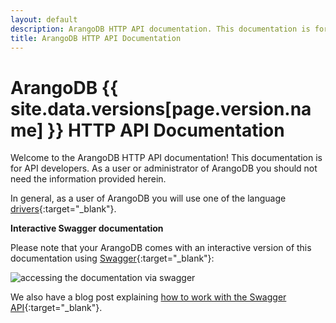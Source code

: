 ```yaml
---
layout: default
description: ArangoDB HTTP API documentation. This documentation is for API developers.  As a user or administrator you should not need the information provided herein.
title: ArangoDB HTTP API Documentation
---
```

ArangoDB {{ site.data.versions[page.version.name] }} HTTP API Documentation
==============================================

Welcome to the ArangoDB HTTP API documentation! This documentation is
for API developers. As a user or administrator of ArangoDB you should
not need the information provided herein.

In general, as a user of ArangoDB you will use one of the language
[drivers](https://www.arangodb.com/arangodb-drivers/){:target="_blank"}.


**Interactive Swagger documentation**

Please note that your ArangoDB comes with an interactive version of
this documentation using [Swagger](https://swagger.io){:target="_blank"}:

![accessing the documentation via swagger](../images/swagger_serverapi_overview.png)


We also have a blog post explaining
[how to work with the Swagger API](https://www.arangodb.com/2018/03/using-arangodb-swaggerio-interactive-api-documentation/){:target="_blank"}.

